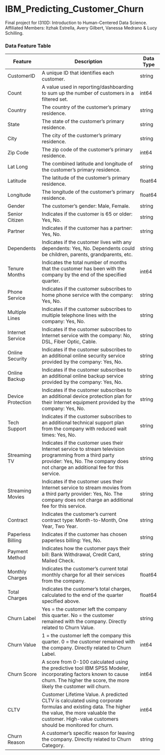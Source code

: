 # IBM_Predicting_Customer_Churn
Final project for I310D: Introduction to Human-Centered Data Science. \
Affiliated Members: Itzhak Estrella, Avery Gilbert, Vanessa Medrano & Lucy Schilling.

### Data Feature Table
| Feature           | Description                                                                                                           | Data Type |
|-------------------|-----------------------------------------------------------------------------------------------------------------------|-----------|
| CustomerID        | A unique ID that identifies each customer.                                                                            | string    |
| Count             | A value used in reporting/dashboarding to sum up the number of customers in a filtered set.                           | int64     |
| Country           | The country of the customer’s primary residence.                                                                      | string    |
| State             | The state of the customer’s primary residence.                                                                        | string    |
| City              | The city of the customer’s primary residence.                                                                         | string    |
| Zip Code          | The zip code of the customer’s primary residence.                                                                     | int64     |
| Lat Long          | The combined latitude and longitude of the customer’s primary residence.                                              | string    |
| Latitude          | The latitude of the customer’s primary residence.                                                                     | float64   |
| Longitude         | The longitude of the customer’s primary residence.                                                                    | float64   |
| Gender            | The customer’s gender: Male, Female.                                                                                  | string    |
| Senior Citizen    | Indicates if the customer is 65 or older: Yes, No.                                                                    | string    |
| Partner           | Indicates if the customer has a partner: Yes, No.                                                                     | string    |
| Dependents        | Indicates if the customer lives with any dependents: Yes, No. Dependents could be children, parents, grandparents, etc.| string    |
| Tenure Months     | Indicates the total number of months that the customer has been with the company by the end of the specified quarter.  | int64     |
| Phone Service     | Indicates if the customer subscribes to home phone service with the company: Yes, No.                                  | string    |
| Multiple Lines    | Indicates if the customer subscribes to multiple telephone lines with the company: Yes, No.                           | string    |
| Internet Service  | Indicates if the customer subscribes to Internet service with the company: No, DSL, Fiber Optic, Cable.                | string    |
| Online Security   | Indicates if the customer subscribes to an additional online security service provided by the company: Yes, No.        | string    |
| Online Backup     | Indicates if the customer subscribes to an additional online backup service provided by the company: Yes, No.          | string    |
| Device Protection | Indicates if the customer subscribes to an additional device protection plan for their Internet equipment provided by the company: Yes, No. | string |
| Tech Support      | Indicates if the customer subscribes to an additional technical support plan from the company with reduced wait times: Yes, No. | string |
| Streaming TV      | Indicates if the customer uses their Internet service to stream television programming from a third party provider: Yes, No. The company does not charge an additional fee for this service. | string |
| Streaming Movies  | Indicates if the customer uses their Internet service to stream movies from a third party provider: Yes, No. The company does not charge an additional fee for this service. | string |
| Contract          | Indicates the customer’s current contract type: Month-to-Month, One Year, Two Year.                                    | string    |
| Paperless Billing | Indicates if the customer has chosen paperless billing: Yes, No.                                                      | string    |
| Payment Method    | Indicates how the customer pays their bill: Bank Withdrawal, Credit Card, Mailed Check.                               | string    |
| Monthly Charges   | Indicates the customer’s current total monthly charge for all their services from the company.                        | float64   |
| Total Charges     | Indicates the customer’s total charges, calculated to the end of the quarter specified above.                         | float64    |
| Churn Label       | Yes = the customer left the company this quarter. No = the customer remained with the company. Directly related to Churn Value. | string |
| Churn Value       | 1 = the customer left the company this quarter. 0 = the customer remained with the company. Directly related to Churn Label. | int64 |
| Churn Score       | A score from 0-100 calculated using the predictive tool IBM SPSS Modeler, incorporating factors known to cause churn. The higher the score, the more likely the customer will churn. | int64 |
| CLTV              | Customer Lifetime Value. A predicted CLTV is calculated using corporate formulas and existing data. The higher the value, the more valuable the customer. High-value customers should be monitored for churn. | int64 |
| Churn Reason      | A customer’s specific reason for leaving the company. Directly related to Churn Category.                              | string    |
